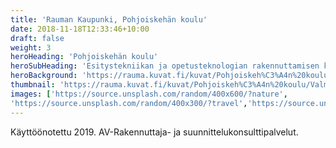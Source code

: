 ```yaml
---
title: 'Rauman Kaupunki, Pohjoiskehän koulu'
date: 2018-11-18T12:33:46+10:00
draft: false
weight: 3
heroHeading: 'Pohjoiskehän koulu'
heroSubHeading: 'Esitystekniikan ja opetusteknologian rakennuttamisen konsultointi'
heroBackground: 'https://rauma.kuvat.fi/kuvat/Pohjoiskeh%C3%A4n%20koulu/Valmis%20koulu%2C%20syksy%202019/Pohjoiskeha_keltainenkortteli.JPG?img=img2048'
thumbnail: 'https://rauma.kuvat.fi/kuvat/Pohjoiskeh%C3%A4n%20koulu/Valmis%20koulu%2C%20syksy%202019/Pohjoiskeha_keltainenkortteli.JPG?img=smaller'
images: ['https://source.unsplash.com/random/400x600/?nature', 
'https://source.unsplash.com/random/400x300/?travel','https://source.unsplash.com/random/400x300/?architecture','https://source.unsplash.com/random/400x600/?buildings','https://source.unsplash.com/random/400x300/?city','https://source.unsplash.com/random/400x600/?business']
---
```


Käyttöönotettu 2019. AV-Rakennuttaja- ja suunnittelukonsulttipalvelut. 